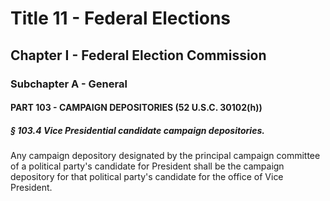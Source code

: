 
# Title 11 - Federal Elections
## Chapter I - Federal Election Commission
### Subchapter A - General
#### PART 103 - CAMPAIGN DEPOSITORIES (52 U.S.C. 30102(h))
##### § 103.4 Vice Presidential candidate campaign depositories.

Any campaign depository designated by the principal campaign committee of a political party's candidate for President shall be the campaign depository for that political party's candidate for the office of Vice President.

